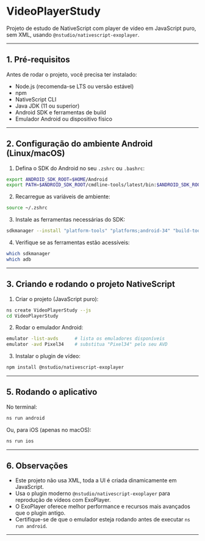 # VideoPlayerStudy

Projeto de estudo de NativeScript com player de vídeo em JavaScript puro, sem XML, usando `@nstudio/nativescript-exoplayer`.

---

## 1. Pré-requisitos

Antes de rodar o projeto, você precisa ter instalado:

- Node.js (recomenda-se LTS ou versão estável)
- npm
- NativeScript CLI
- Java JDK (11 ou superior)
- Android SDK e ferramentas de build
- Emulador Android ou dispositivo físico

---

## 2. Configuração do ambiente Android (Linux/macOS)

1. Defina o SDK do Android no seu `.zshrc` ou `.bashrc`:

```bash
export ANDROID_SDK_ROOT=$HOME/Android
export PATH=$ANDROID_SDK_ROOT/cmdline-tools/latest/bin:$ANDROID_SDK_ROOT/platform-tools:$PATH
```

2. Recarregue as variáveis de ambiente:

```bash
source ~/.zshrc
```

3. Instale as ferramentas necessárias do SDK:

```bash
sdkmanager --install "platform-tools" "platforms;android-34" "build-tools;34.0.0"
```

4. Verifique se as ferramentas estão acessíveis:

```bash
which sdkmanager
which adb
```

---

## 3. Criando e rodando o projeto NativeScript

1. Criar o projeto (JavaScript puro):

```bash
ns create VideoPlayerStudy --js
cd VideoPlayerStudy
```

2. Rodar o emulador Android:

```bash
emulator -list-avds      # lista os emuladores disponíveis
emulator -avd Pixel34    # substitua "Pixel34" pelo seu AVD
```

3. Instalar o plugin de vídeo:

```bash
npm install @nstudio/nativescript-exoplayer
```

---


## 5. Rodando o aplicativo

No terminal:

```bash
ns run android
```

Ou, para iOS (apenas no macOS):

```bash
ns run ios
```

---

## 6. Observações

- Este projeto não usa XML, toda a UI é criada dinamicamente em JavaScript.
- Usa o plugin moderno `@nstudio/nativescript-exoplayer` para reprodução de vídeos com ExoPlayer.
- O ExoPlayer oferece melhor performance e recursos mais avançados que o plugin antigo.
- Certifique-se de que o emulador esteja rodando antes de executar `ns run android`.

---

